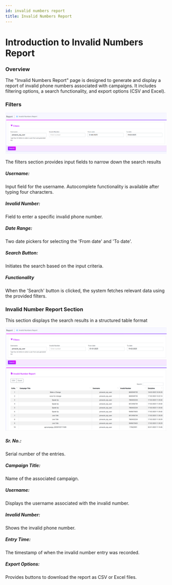 ```yaml
---
id: invalid numbers report
title: Invalid Numbers Report
---
```


# Introduction to Invalid Numbers Report

### Overview

The "Invalid Numbers Report" page is designed to generate and display a report of invalid phone numbers associated with campaigns. It includes filtering options, a search functionality, and export options (CSV and Excel).

### Filters 

![invalid](images/invalid1.png)

The filters section provides input fields to narrow down the search results

##### Username: 
Input field for the username. Autocomplete functionality is available after typing four characters.

##### Invalid Number: 
Field to enter a specific invalid phone number.

##### Date Range:
 Two date pickers for selecting the 'From date' and 'To date'.

##### Search Button:
 Initiates the search based on the input criteria.

##### Functionality

When the 'Search' button is clicked, the system fetches relevant data using the provided filters.

 ### Invalid Number Report Section

This section displays the search results in a structured table format

![invalid](images/invalid2.png)

##### Sr. No.: 
Serial number of the entries.

##### Campaign Title:
 Name of the associated campaign.

##### Username:
 Displays the username associated with the invalid number.

##### Invalid Number:
 Shows the invalid phone number.

##### Entry Time:
 The timestamp of when the invalid number entry was recorded.

##### Export Options:
 Provides buttons to download the report as CSV or Excel files.